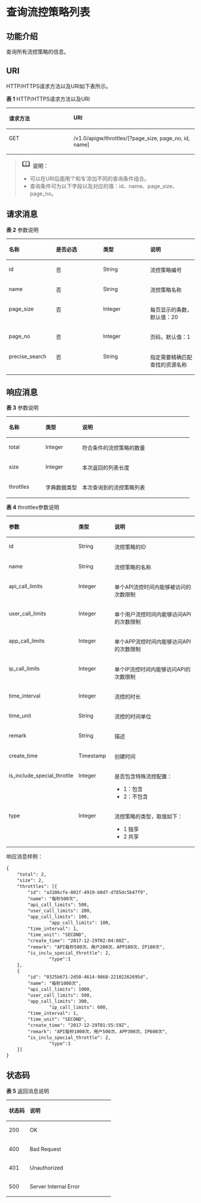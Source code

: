 # 查询流控策略列表<a name="apig-zh-api-180713068"></a>

## 功能介绍<a name="section64935835"></a>

查询所有流控策略的信息。

## URI<a name="section47551608"></a>

HTTP/HTTPS请求方法以及URI如下表所示。

**表 1**  HTTP/HTTPS请求方法以及URI

<a name="table49932580"></a>
<table><thead align="left"><tr id="row33279153"><th class="cellrowborder" valign="top" width="34.339999999999996%" id="mcps1.2.3.1.1"><p id="p11256835"><a name="p11256835"></a><a name="p11256835"></a>请求方法</p>
</th>
<th class="cellrowborder" valign="top" width="65.66%" id="mcps1.2.3.1.2"><p id="p39388458"><a name="p39388458"></a><a name="p39388458"></a>URI</p>
</th>
</tr>
</thead>
<tbody><tr id="row36348558"><td class="cellrowborder" valign="top" width="34.339999999999996%" headers="mcps1.2.3.1.1 "><p id="p58552086"><a name="p58552086"></a><a name="p58552086"></a>GET</p>
</td>
<td class="cellrowborder" valign="top" width="65.66%" headers="mcps1.2.3.1.2 "><p id="p45098539"><a name="p45098539"></a><a name="p45098539"></a>/v1.0/apigw/throttles/[?page_size, page_no, id, name]</p>
</td>
</tr>
</tbody>
</table>

>![](public_sys-resources/icon-note.gif) **说明：**   
>-   可以在URI后面用‘?’和‘&’添加不同的查询条件组合。  
>-   查询条件可为以下字段以及对应的值：id、name、page\_size、page\_no。  

## 请求消息<a name="section25311293"></a>

**表 2**  参数说明

<a name="table20251716"></a>
<table><thead align="left"><tr id="row341561"><th class="cellrowborder" valign="top" width="25%" id="mcps1.2.5.1.1"><p id="p27666514"><a name="p27666514"></a><a name="p27666514"></a>名称</p>
</th>
<th class="cellrowborder" valign="top" width="25%" id="mcps1.2.5.1.2"><p id="p26395167"><a name="p26395167"></a><a name="p26395167"></a>是否必选</p>
</th>
<th class="cellrowborder" valign="top" width="25%" id="mcps1.2.5.1.3"><p id="p57633801"><a name="p57633801"></a><a name="p57633801"></a>类型</p>
</th>
<th class="cellrowborder" valign="top" width="25%" id="mcps1.2.5.1.4"><p id="p37826295"><a name="p37826295"></a><a name="p37826295"></a>说明</p>
</th>
</tr>
</thead>
<tbody><tr id="row44031058"><td class="cellrowborder" valign="top" width="25%" headers="mcps1.2.5.1.1 "><p id="p9745921"><a name="p9745921"></a><a name="p9745921"></a>id</p>
</td>
<td class="cellrowborder" valign="top" width="25%" headers="mcps1.2.5.1.2 "><p id="p51222125"><a name="p51222125"></a><a name="p51222125"></a>否</p>
</td>
<td class="cellrowborder" valign="top" width="25%" headers="mcps1.2.5.1.3 "><p id="p55351421"><a name="p55351421"></a><a name="p55351421"></a>String</p>
</td>
<td class="cellrowborder" valign="top" width="25%" headers="mcps1.2.5.1.4 "><p id="p54280089"><a name="p54280089"></a><a name="p54280089"></a>流控策略编号</p>
</td>
</tr>
<tr id="row18758760"><td class="cellrowborder" valign="top" width="25%" headers="mcps1.2.5.1.1 "><p id="p43064578"><a name="p43064578"></a><a name="p43064578"></a>name</p>
</td>
<td class="cellrowborder" valign="top" width="25%" headers="mcps1.2.5.1.2 "><p id="p65678813"><a name="p65678813"></a><a name="p65678813"></a>否</p>
</td>
<td class="cellrowborder" valign="top" width="25%" headers="mcps1.2.5.1.3 "><p id="p18383649"><a name="p18383649"></a><a name="p18383649"></a>String</p>
</td>
<td class="cellrowborder" valign="top" width="25%" headers="mcps1.2.5.1.4 "><p id="p12680564"><a name="p12680564"></a><a name="p12680564"></a>流控策略名称</p>
</td>
</tr>
<tr id="row6381319"><td class="cellrowborder" valign="top" width="25%" headers="mcps1.2.5.1.1 "><p id="p47124870"><a name="p47124870"></a><a name="p47124870"></a>page_size</p>
</td>
<td class="cellrowborder" valign="top" width="25%" headers="mcps1.2.5.1.2 "><p id="p59018158"><a name="p59018158"></a><a name="p59018158"></a>否</p>
</td>
<td class="cellrowborder" valign="top" width="25%" headers="mcps1.2.5.1.3 "><p id="p15741478"><a name="p15741478"></a><a name="p15741478"></a>Integer</p>
</td>
<td class="cellrowborder" valign="top" width="25%" headers="mcps1.2.5.1.4 "><p id="p67100182"><a name="p67100182"></a><a name="p67100182"></a>每页显示的条数，默认值：20</p>
</td>
</tr>
<tr id="row67030731"><td class="cellrowborder" valign="top" width="25%" headers="mcps1.2.5.1.1 "><p id="p60780131"><a name="p60780131"></a><a name="p60780131"></a>page_no</p>
</td>
<td class="cellrowborder" valign="top" width="25%" headers="mcps1.2.5.1.2 "><p id="p24243592"><a name="p24243592"></a><a name="p24243592"></a>否</p>
</td>
<td class="cellrowborder" valign="top" width="25%" headers="mcps1.2.5.1.3 "><p id="p17573921"><a name="p17573921"></a><a name="p17573921"></a>Integer</p>
</td>
<td class="cellrowborder" valign="top" width="25%" headers="mcps1.2.5.1.4 "><p id="p14201495"><a name="p14201495"></a><a name="p14201495"></a>页码，默认值：1</p>
</td>
</tr>
<tr id="row1042422165017"><td class="cellrowborder" valign="top" width="25%" headers="mcps1.2.5.1.1 "><p id="p8422229507"><a name="p8422229507"></a><a name="p8422229507"></a>precise_search</p>
</td>
<td class="cellrowborder" valign="top" width="25%" headers="mcps1.2.5.1.2 "><p id="p142132210505"><a name="p142132210505"></a><a name="p142132210505"></a>否</p>
</td>
<td class="cellrowborder" valign="top" width="25%" headers="mcps1.2.5.1.3 "><p id="p7421622175015"><a name="p7421622175015"></a><a name="p7421622175015"></a>String</p>
</td>
<td class="cellrowborder" valign="top" width="25%" headers="mcps1.2.5.1.4 "><p id="p174272275013"><a name="p174272275013"></a><a name="p174272275013"></a>指定需要精确匹配查找的资源名称</p>
</td>
</tr>
</tbody>
</table>

## 响应消息<a name="section36948876"></a>

**表 3**  参数说明

<a name="table44970839"></a>
<table><thead align="left"><tr id="row22919699"><th class="cellrowborder" valign="top" width="20%" id="mcps1.2.4.1.1"><p id="p44556312"><a name="p44556312"></a><a name="p44556312"></a>名称</p>
</th>
<th class="cellrowborder" valign="top" width="20%" id="mcps1.2.4.1.2"><p id="p52291534"><a name="p52291534"></a><a name="p52291534"></a>类型</p>
</th>
<th class="cellrowborder" valign="top" width="60%" id="mcps1.2.4.1.3"><p id="p7755868"><a name="p7755868"></a><a name="p7755868"></a>说明</p>
</th>
</tr>
</thead>
<tbody><tr id="row24245611"><td class="cellrowborder" valign="top" width="20%" headers="mcps1.2.4.1.1 "><p id="p17737507"><a name="p17737507"></a><a name="p17737507"></a>total</p>
</td>
<td class="cellrowborder" valign="top" width="20%" headers="mcps1.2.4.1.2 "><p id="p27451947"><a name="p27451947"></a><a name="p27451947"></a>Integer</p>
</td>
<td class="cellrowborder" valign="top" width="60%" headers="mcps1.2.4.1.3 "><p id="p9015211"><a name="p9015211"></a><a name="p9015211"></a>符合条件的流控策略的数量</p>
</td>
</tr>
<tr id="row14028040"><td class="cellrowborder" valign="top" width="20%" headers="mcps1.2.4.1.1 "><p id="p62529456"><a name="p62529456"></a><a name="p62529456"></a>size</p>
</td>
<td class="cellrowborder" valign="top" width="20%" headers="mcps1.2.4.1.2 "><p id="p31721189"><a name="p31721189"></a><a name="p31721189"></a>Integer</p>
</td>
<td class="cellrowborder" valign="top" width="60%" headers="mcps1.2.4.1.3 "><p id="p19279502"><a name="p19279502"></a><a name="p19279502"></a>本次返回的列表长度</p>
</td>
</tr>
<tr id="row39297794"><td class="cellrowborder" valign="top" width="20%" headers="mcps1.2.4.1.1 "><p id="p29004725"><a name="p29004725"></a><a name="p29004725"></a>throttles</p>
</td>
<td class="cellrowborder" valign="top" width="20%" headers="mcps1.2.4.1.2 "><p id="p572496"><a name="p572496"></a><a name="p572496"></a>字典数据类型</p>
</td>
<td class="cellrowborder" valign="top" width="60%" headers="mcps1.2.4.1.3 "><p id="p46372220"><a name="p46372220"></a><a name="p46372220"></a>本次查询到的流控策略列表</p>
</td>
</tr>
</tbody>
</table>

**表 4**  throttles参数说明

<a name="table14696800"></a>
<table><thead align="left"><tr id="row18809457"><th class="cellrowborder" valign="top" width="20%" id="mcps1.2.4.1.1"><p id="p47171015"><a name="p47171015"></a><a name="p47171015"></a>参数</p>
</th>
<th class="cellrowborder" valign="top" width="20%" id="mcps1.2.4.1.2"><p id="p62755870"><a name="p62755870"></a><a name="p62755870"></a>类型</p>
</th>
<th class="cellrowborder" valign="top" width="60%" id="mcps1.2.4.1.3"><p id="p50060701"><a name="p50060701"></a><a name="p50060701"></a>说明</p>
</th>
</tr>
</thead>
<tbody><tr id="row28385005"><td class="cellrowborder" valign="top" width="20%" headers="mcps1.2.4.1.1 "><p id="p17484086"><a name="p17484086"></a><a name="p17484086"></a>id</p>
</td>
<td class="cellrowborder" valign="top" width="20%" headers="mcps1.2.4.1.2 "><p id="p6924831"><a name="p6924831"></a><a name="p6924831"></a>String</p>
</td>
<td class="cellrowborder" valign="top" width="60%" headers="mcps1.2.4.1.3 "><p id="p24040400"><a name="p24040400"></a><a name="p24040400"></a>流控策略的ID</p>
</td>
</tr>
<tr id="row15037011"><td class="cellrowborder" valign="top" width="20%" headers="mcps1.2.4.1.1 "><p id="p10038404"><a name="p10038404"></a><a name="p10038404"></a>name</p>
</td>
<td class="cellrowborder" valign="top" width="20%" headers="mcps1.2.4.1.2 "><p id="p7804434"><a name="p7804434"></a><a name="p7804434"></a>String</p>
</td>
<td class="cellrowborder" valign="top" width="60%" headers="mcps1.2.4.1.3 "><p id="p28179428"><a name="p28179428"></a><a name="p28179428"></a>流控策略的名称</p>
</td>
</tr>
<tr id="row52288267"><td class="cellrowborder" valign="top" width="20%" headers="mcps1.2.4.1.1 "><p id="p7491198"><a name="p7491198"></a><a name="p7491198"></a>api_call_limits</p>
</td>
<td class="cellrowborder" valign="top" width="20%" headers="mcps1.2.4.1.2 "><p id="p2807339"><a name="p2807339"></a><a name="p2807339"></a>Integer</p>
</td>
<td class="cellrowborder" valign="top" width="60%" headers="mcps1.2.4.1.3 "><p id="p26067896"><a name="p26067896"></a><a name="p26067896"></a>单个API流控时间内能够被访问的次数限制</p>
</td>
</tr>
<tr id="row33284474"><td class="cellrowborder" valign="top" width="20%" headers="mcps1.2.4.1.1 "><p id="p11687867"><a name="p11687867"></a><a name="p11687867"></a>user_call_limits</p>
</td>
<td class="cellrowborder" valign="top" width="20%" headers="mcps1.2.4.1.2 "><p id="p7193136"><a name="p7193136"></a><a name="p7193136"></a>Integer</p>
</td>
<td class="cellrowborder" valign="top" width="60%" headers="mcps1.2.4.1.3 "><p id="p45773121"><a name="p45773121"></a><a name="p45773121"></a>单个用户流控时间内能够访问API的次数限制</p>
</td>
</tr>
<tr id="row9304912"><td class="cellrowborder" valign="top" width="20%" headers="mcps1.2.4.1.1 "><p id="p15500440"><a name="p15500440"></a><a name="p15500440"></a>app_call_limits</p>
</td>
<td class="cellrowborder" valign="top" width="20%" headers="mcps1.2.4.1.2 "><p id="p47576112"><a name="p47576112"></a><a name="p47576112"></a>Integer</p>
</td>
<td class="cellrowborder" valign="top" width="60%" headers="mcps1.2.4.1.3 "><p id="p28459840"><a name="p28459840"></a><a name="p28459840"></a>单个APP流控时间内能够访问API的次数限制</p>
</td>
</tr>
<tr id="row1989411328423"><td class="cellrowborder" valign="top" width="20%" headers="mcps1.2.4.1.1 "><p id="p71235716345"><a name="p71235716345"></a><a name="p71235716345"></a>ip_call_limits</p>
</td>
<td class="cellrowborder" valign="top" width="20%" headers="mcps1.2.4.1.2 "><p id="p612135773413"><a name="p612135773413"></a><a name="p612135773413"></a>Integer</p>
</td>
<td class="cellrowborder" valign="top" width="60%" headers="mcps1.2.4.1.3 "><p id="p12122573347"><a name="p12122573347"></a><a name="p12122573347"></a>单个IP流控时间内能够访问API的次数限制</p>
</td>
</tr>
<tr id="row54811973"><td class="cellrowborder" valign="top" width="20%" headers="mcps1.2.4.1.1 "><p id="p10584829"><a name="p10584829"></a><a name="p10584829"></a>time_interval</p>
</td>
<td class="cellrowborder" valign="top" width="20%" headers="mcps1.2.4.1.2 "><p id="p52064834"><a name="p52064834"></a><a name="p52064834"></a>Integer</p>
</td>
<td class="cellrowborder" valign="top" width="60%" headers="mcps1.2.4.1.3 "><p id="p56502011"><a name="p56502011"></a><a name="p56502011"></a>流控的时长</p>
</td>
</tr>
<tr id="row38756055"><td class="cellrowborder" valign="top" width="20%" headers="mcps1.2.4.1.1 "><p id="p52232730"><a name="p52232730"></a><a name="p52232730"></a>time_unit</p>
</td>
<td class="cellrowborder" valign="top" width="20%" headers="mcps1.2.4.1.2 "><p id="p2992709"><a name="p2992709"></a><a name="p2992709"></a>String</p>
</td>
<td class="cellrowborder" valign="top" width="60%" headers="mcps1.2.4.1.3 "><p id="p41082881"><a name="p41082881"></a><a name="p41082881"></a>流控的时间单位</p>
</td>
</tr>
<tr id="row34201613"><td class="cellrowborder" valign="top" width="20%" headers="mcps1.2.4.1.1 "><p id="p18867236"><a name="p18867236"></a><a name="p18867236"></a>remark</p>
</td>
<td class="cellrowborder" valign="top" width="20%" headers="mcps1.2.4.1.2 "><p id="p51851168"><a name="p51851168"></a><a name="p51851168"></a>String</p>
</td>
<td class="cellrowborder" valign="top" width="60%" headers="mcps1.2.4.1.3 "><p id="p39195113"><a name="p39195113"></a><a name="p39195113"></a>描述</p>
</td>
</tr>
<tr id="row17211702"><td class="cellrowborder" valign="top" width="20%" headers="mcps1.2.4.1.1 "><p id="p51970588"><a name="p51970588"></a><a name="p51970588"></a>create_time</p>
</td>
<td class="cellrowborder" valign="top" width="20%" headers="mcps1.2.4.1.2 "><p id="p48868099"><a name="p48868099"></a><a name="p48868099"></a>Timestamp</p>
</td>
<td class="cellrowborder" valign="top" width="60%" headers="mcps1.2.4.1.3 "><p id="p66001938"><a name="p66001938"></a><a name="p66001938"></a>创建时间</p>
</td>
</tr>
<tr id="row57146537"><td class="cellrowborder" valign="top" width="20%" headers="mcps1.2.4.1.1 "><p id="p65466760"><a name="p65466760"></a><a name="p65466760"></a>is_include_special_throttle</p>
</td>
<td class="cellrowborder" valign="top" width="20%" headers="mcps1.2.4.1.2 "><p id="p1207332"><a name="p1207332"></a><a name="p1207332"></a>Integer</p>
</td>
<td class="cellrowborder" valign="top" width="60%" headers="mcps1.2.4.1.3 "><p id="p30685028"><a name="p30685028"></a><a name="p30685028"></a>是否包含特殊流控配置：</p>
<a name="ul107800420518"></a><a name="ul107800420518"></a><ul id="ul107800420518"><li>1：包含</li><li>2：不包含</li></ul>
</td>
</tr>
<tr id="row231014181787"><td class="cellrowborder" valign="top" width="20%" headers="mcps1.2.4.1.1 "><p id="p10310618881"><a name="p10310618881"></a><a name="p10310618881"></a>type</p>
</td>
<td class="cellrowborder" valign="top" width="20%" headers="mcps1.2.4.1.2 "><p id="p33101918089"><a name="p33101918089"></a><a name="p33101918089"></a>Integer</p>
</td>
<td class="cellrowborder" valign="top" width="60%" headers="mcps1.2.4.1.3 "><p id="p15805453105915"><a name="p15805453105915"></a><a name="p15805453105915"></a>流控策略的类型，取值如下：</p>
<a name="ul1043012241502"></a><a name="ul1043012241502"></a><ul id="ul1043012241502"><li>1   独享</li><li>2   共享</li></ul>
</td>
</tr>
</tbody>
</table>

响应消息样例：

```
{
	"total": 2,
	"size": 2,
	"throttles": [{
		"id": "a3106cfe-801f-4919-b0d7-d785dc5b47f9",
		"name": "每秒500次",
		"api_call_limits": 500,
		"user_call_limits": 200,
		"app_call_limits": 100,
                "app_call_limits": 100,
		"time_interval": 1,
		"time_unit": "SECOND",
		"create_time": "2017-12-29T02:04:08Z",
		"remark": "API每秒500次，用户200次，APP100次，IP100次",
		"is_inclu_special_throttle": 2,
                "type":1
	},
	{
		"id": "0325b671-2d50-4614-9868-22102262695d",
		"name": "每秒1000次",
		"api_call_limits": 1000,
		"user_call_limits": 500,
		"app_call_limits": 300,
                "ip_call_limits": 600,
		"time_interval": 1,
		"time_unit": "SECOND",
		"create_time": "2017-12-29T01:55:59Z",
		"remark": "API每秒1000次，用户500次，APP300次，IP600次",
		"is_inclu_special_throttle": 2,
                "type":1
	}]
}
```

## 状态码<a name="section26475052"></a>

**表 5**  返回消息说明

<a name="table9470417"></a>
<table><thead align="left"><tr id="row506443"><th class="cellrowborder" valign="top" width="20%" id="mcps1.2.3.1.1"><p id="p41021952"><a name="p41021952"></a><a name="p41021952"></a>状态码</p>
</th>
<th class="cellrowborder" valign="top" width="80%" id="mcps1.2.3.1.2"><p id="p34443838"><a name="p34443838"></a><a name="p34443838"></a>说明</p>
</th>
</tr>
</thead>
<tbody><tr id="row38487468"><td class="cellrowborder" valign="top" width="20%" headers="mcps1.2.3.1.1 "><p id="p30477170"><a name="p30477170"></a><a name="p30477170"></a>200</p>
</td>
<td class="cellrowborder" valign="top" width="80%" headers="mcps1.2.3.1.2 "><p id="p52731705"><a name="p52731705"></a><a name="p52731705"></a>OK</p>
</td>
</tr>
<tr id="row4823300"><td class="cellrowborder" valign="top" width="20%" headers="mcps1.2.3.1.1 "><p id="p55143023"><a name="p55143023"></a><a name="p55143023"></a>400</p>
</td>
<td class="cellrowborder" valign="top" width="80%" headers="mcps1.2.3.1.2 "><p id="p37399854"><a name="p37399854"></a><a name="p37399854"></a>Bad Request</p>
</td>
</tr>
<tr id="row1054369"><td class="cellrowborder" valign="top" width="20%" headers="mcps1.2.3.1.1 "><p id="p18295034"><a name="p18295034"></a><a name="p18295034"></a>401</p>
</td>
<td class="cellrowborder" valign="top" width="80%" headers="mcps1.2.3.1.2 "><p id="p5502747"><a name="p5502747"></a><a name="p5502747"></a>Unauthorized</p>
</td>
</tr>
<tr id="row49524726"><td class="cellrowborder" valign="top" width="20%" headers="mcps1.2.3.1.1 "><p id="p52079895"><a name="p52079895"></a><a name="p52079895"></a>500</p>
</td>
<td class="cellrowborder" valign="top" width="80%" headers="mcps1.2.3.1.2 "><p id="p43041044115313"><a name="p43041044115313"></a><a name="p43041044115313"></a>Server Internal Error</p>
</td>
</tr>
</tbody>
</table>

